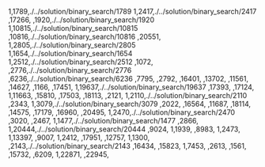 1,1789,./../solution/binary_search/1789
1,2417,./../solution/binary_search/2417
,17266,
,1920,./../solution/binary_search/1920
1,10815,./../solution/binary_search/10815
,10816,./../solution/binary_search/10816
,20551,
1,2805,./../solution/binary_search/2805
1,1654,./../solution/binary_search/1654
1,2512,./../solution/binary_search/2512
,1072,
,2776,./../solution/binary_search/2776
,6236,./../solution/binary_search/6236
,7795,
,2792,
,16401,
,13702,
,11561,
,14627,
,1166,
,17451,
1,19637,./../solution/binary_search/19637
,17393,
,17124,
1,11663,
,15810,
,17503,
,18113,
,2121,
1,2110,./../solution/binary_search/2110
,2343,
1,3079,./../solution/binary_search/3079
,2022,
,16564,
,11687,
,18114,
,14575,
,17179,
,16960,
,20495,
1,2470,./../solution/binary_search/2470
,3020,
,2467,
1,1477,./../solution/binary_search/1477
,2866,
1,20444,./../solution/binary_search/20444
,9024,
1,1939,
,8983,
1,2473,
1,13397,
,9007,
1,2412,
,17951,
,12757,
1,1300,
,2143,./../solution/binary_search/2143
,16434,
,15823,
1,7453,
,2613,
,1561,
,15732,
,6209,
1,22871,
,22945,
